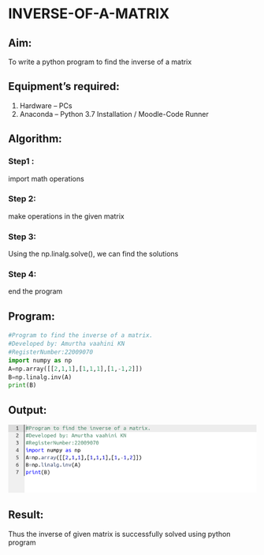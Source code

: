 # INVERSE-OF-A-MATRIX
## Aim:
To write a python program to find the inverse of a matrix
## Equipment’s required:
1. 	Hardware – PCs
2. 	Anaconda – Python 3.7 Installation / Moodle-Code Runner
## Algorithm:
### Step1 :
 import math operations
### Step 2:
 make operations in the given matrix
### Step 3: 
Using the np.linalg.solve(), we can find the solutions
### Step 4: 
end the program
## Program:
```python
#Program to find the inverse of a matrix.
#Developed by: Amurtha vaahini KN
#RegisterNumber:22009070
import numpy as np
A=np.array([[2,1,1],[1,1,1],[1,-1,2]])
B=np.linalg.inv(A)
print(B)
```
## Output:
![](inverse.png)
## Result:
Thus the inverse of given matrix is successfully solved using python program

